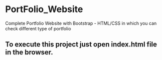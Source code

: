# PortFolio_Website
Complete Portfolio Website with Bootstrap - HTML/CSS in which you can check different type of portfolio
## To execute this project just open index.html file in the browser.
